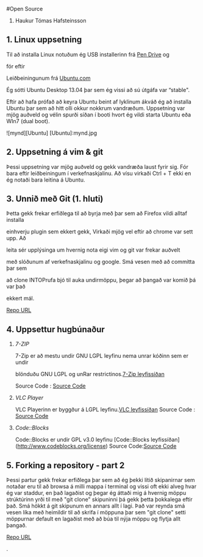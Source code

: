 
#Open Source

1. Haukur Tómas Hafsteinsson

## 1. Linux uppsetning

Til að installa Linux notuðum ég USB installerinn frá [Pen Drive](http://www.pendrivelinux.com/) og 

fór eftir 

Leiðbeiningunum frá [Ubuntu.com](http://www.ubuntu.com/download/desktop/create-a-usb-stick-on-windows)

Ég sótti Ubuntu Desktop 13.04 þar sem ég vissi að sú útgáfa var “stable".

Eftir að hafa prófað að keyra Ubuntu beint af lyklinum ákváð ég að installa Ubuntu þar sem að hitt olli okkur nokkrum vandræðum. 
Uppsetning var mjög auðveld og vélin spurði síðan í booti hvort ég vildi starta Ubuntu eða WIn7 (dual boot).

![mynd][Ubuntu]
[Ubuntu]:mynd.jpg

## 2. Uppsetning á vim & git

Þessi uppsetning var mjög auðveld og gekk vandræða laust fyrir sig.
Fór bara eftir leiðbeiningum í verkefnaskjalinu.
Að vísu virkaði Ctrl + T ekki en ég notaði bara leitina á Ubuntu.

## 3. Unnið með Git (1. hluti)

Þetta gekk frekar erfiðlega til að byrja með þar sem að Firefox vildi alltaf installa 

einhverju plugin sem ekkert gekk, Virkaði mjög vel eftir að chrome var sett upp. Að 

leita sér upplýsinga um hvernig nota eigi vim og git var frekar auðvelt 

með slóðunum af verkefnaskjalinu og google. Smá vesen með að committa þar sem 

að clone INTOPrufa bjó til auka undirmöppu, þegar að þangað var komið þá var það 

ekkert mál.

[Repo URL](https://github.com/hawkurinn/INTOPrufa.git)


## 4. Uppsettur hugbúnaður

1. *7-ZIP*

	7-Zip er að mestu undir GNU LGPL leyfinu nema unrar kóðinn sem er undir 

	blönduðu GNU LGPL og unRar restrictinos.[7-Zip leyfissíðan](http://www.7-zip.org/license.txt) 

	Source Code : [Source Code](http://www.7-zip.org/)


2. *VLC Player*

	VLC Playerinn er byggður á LGPL leyfinu.[VLC leyfissíðan](http://www.videolan.org/press/lgpl.html)
	Source Code : [Source Code](http://www.videolan.org/vlc/download-sources.html)


3. *Code::Blocks*

	Code::Blocks er undir GPL v3.0 leyfinu [Code::Blocks leyfissíðan] (http://www.codeblocks.org/license)
	Source Code:[Source Code](http://www.codeblocks.org/downloads/25)

## 5. Forking a repository - part 2

Þessi partur gekk frekar erfiðlega þar sem að ég þekki lítið skipanirnar sem notaðar eru til að browsa á
milli mappa í terminal og vissi oft ekki alveg hvar ég var staddur, en það lagaðist og þegar ég 
áttaði mig á hvernig möppu strúktúrinn yrði til með "git clone" skipuninni þá gekk þetta þokkalega eftir það.
Smá hökkt á git skipunum en annars allt í lagi. Það var reynda smá vesen líka með heimildir til að skrifa í 
möppuna þar sem "git clone" setti möppurnar default en lagaðist með að búa til nýja möppu og flytja allt þangað.

[Repo URL](https://github.com/hawkurinn/INTOmarkdown.git)

.

